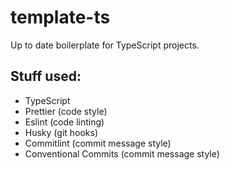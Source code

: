 # template-ts
Up to date boilerplate for TypeScript projects.

## Stuff used:
- TypeScript
- Prettier (code style)
- Eslint (code linting)
- Husky (git hooks)
- Commitlint (commit message style)
- Conventional Commits (commit message style)
